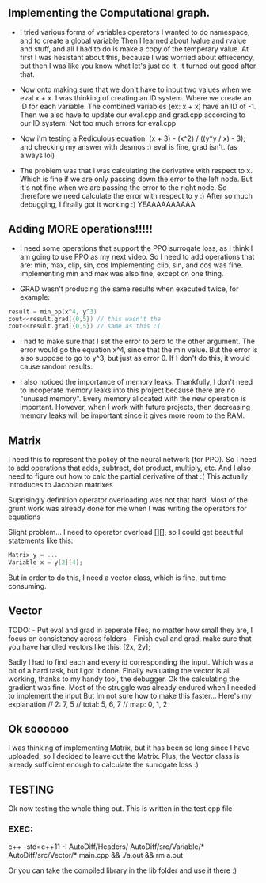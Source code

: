 ## Implementing the Computational graph.

- I tried various forms of variables operators
I wanted to do namespace, and to create a global variable
Then I learned about lvalue and rvalue and stuff, and all I had to do is 
make a copy of the temperary value. At first I was hesistant about this,
because I was worried about effiecency, but then I was like you know what
let's just do it. It turned out good after that.

- Now onto making sure that we don't have to input two values when we eval x + x. 
I was thinking of creating an ID system. Where we create an ID for each variable. The combined variables
(ex: x + x) have an ID of -1. 
Then we also have to update our eval.cpp and grad.cpp according to our ID system.
Not too much errors for eval.cpp

- Now i'm testing a Rediculous equation:
(x + 3) - (x^2) / ((y*y / x) - 3);
and checking my answer with desmos :)
eval is fine, grad isn't. (as always lol)

- The problem was that I was calculating the derivative with respect to x. Which is fine if we are only passing down 
the error to the left node. But it's not fine when we are passing the error to the right node. So therefore we need
calculate the error with respect to y :)
After so much debugging, I finally got it working :) YEAAAAAAAAAA

## Adding MORE operations!!!!! 
- I need some operations that support the PPO surrogate loss, as I think I am going to use
PPO as my next video. So I need to add operations that are: min, max, clip, sin, cos
Implementing clip, sin, and cos was fine.
Implementing min and max was also fine, except on one thing.

- GRAD wasn't producing the same results when executed twice, for example:
```c
result = min_op(x^4, y^3)
cout<<result.grad({0,5}) // this wasn't the 
cout<<result.grad({0,5}) // same as this :(
``` 

- I had to make sure that I set the error to zero to the other argument. The error would go the equation x^4, since that the min value. But the error is also suppose to go to y^3, but just as error 0. If I don't do this, it would cause random results. 

-  I also noticed the importance of memory leaks.
Thankfully, I don't need to incoperate memory leaks into this project because there are no "unused memory". Every memory allocated with the new operation is important. However, when I work with future projects, then decreasing memory leaks will be important since it gives more room to the RAM. 

## Matrix 
I need this to represent the policy of the neural network (for PPO). So I need to add operations that adds, subtract, dot product, multiply, etc. And I also need to figure out how to calc the partial derivative of that :( This actually introduces to Jacobian matrixes 

Suprisingly definition operator overloading was not that hard. Most of the grunt work was already done for me when I was writing the operators for equations

Slight problem... 
I need to operator overload [][], so I could get beautiful statements like this:
```c
Matrix y = ...
Variable x = y[2][4];
```
But in order to do this, I need a vector class, which is fine, but time consuming.

## Vector

TODO: 
    - Put eval and grad in seperate files, no matter how small they are, I focus on consistency across folders
    - Finish eval and grad, make sure that you have handled vectors like this: [2x, 2y]; 
    
Sadly I had to find each and every id corresponding the input. Which was a bit of a hard task, but I got it done.
Finally evaluating the vector is all working, thanks to my handy tool, the debugger.
Ok the calculating the gradient was fine. Most of the struggle was already endured when I needed to implement the input
But Im not sure how to make this faster... Here's my explanation
// 2:       7, 5
// total:   5, 6, 7
// map:     0, 1, 2 

## Ok soooooo
I was thinking of implementing Matrix, but it has been so long since I have uploaded, so I decided to leave out the Matrix. Plus, the Vector class is already sufficient enough to calculate the surrogate loss :)

## TESTING

Ok now testing the whole thing out. This is written in the test.cpp file


### EXEC:
c++ -std=c++11 -I AutoDiff/Headers/ AutoDiff/src/Variable/* AutoDiff/src/Vector/* main.cpp && ./a.out && rm a.out

Or you can take the compiled library in the lib folder and use it there :) 
